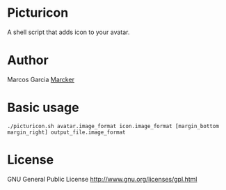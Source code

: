 Picturicon
==========

A shell script that adds icon to your avatar.


Author
======

Marcos Garcia [Marcker](https://github.com/marcker)


Basic usage
===========

`./picturicon.sh avatar.image_format icon.image_format [margin_bottom margin_right] output_file.image_format`


License
=======

GNU General Public License
http://www.gnu.org/licenses/gpl.html